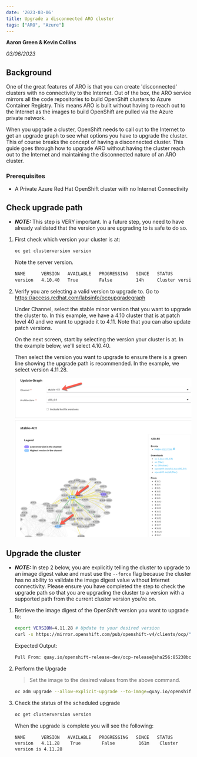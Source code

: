 ```yaml
---
date: '2023-03-06'
title: Upgrade a disconnected ARO cluster
tags: ["ARO", "Azure"]
---
```


**Aaron Green & Kevin Collins**

*03/06/2023*

## Background
One of the great features of ARO is that you can create 'disconnected' clusters with no connectivity to the Internet.  Out of the box, the ARO service mirrors all the code repositories to build OpenShift clusters to Azure Container Registry.  This means ARO is built without having to reach out to the Internet as the images to build OpenShift are pulled via the Azure private network.

When you upgrade a cluster, OpenShift needs to call out to the Internet to get an upgrade graph to see what options you have to upgrade the cluster.  This of course breaks the concept of having a disconnected cluster.  This guide goes through how to upgrade ARO without having the cluster reach out to the Internet and maintaining the disconnected nature of an ARO cluster.

### Prerequisites

  * A Private Azure Red Hat OpenShift cluster with no Internet Connectivity

## Check upgrade path

* ***NOTE:*** This step is VERY important. In a future step, you need to have already validated that the version you are upgrading to is safe to do so.

1. First check which version your cluster is at:
   ```bash
   oc get clusterversion version
   ```

   Note the server version. 
   ```bash
   NAME      VERSION   AVAILABLE   PROGRESSING   SINCE   STATUS
   version   4.10.40   True        False         14h     Cluster version is 4.10.40
   ```
 
2. Verify you are selecting a valid version to upgrade to.  Go to https://access.redhat.com/labsinfo/ocpupgradegraph

   Under Channel, select the stable minor version that you want to upgrade the cluster to.  In this example, we have a 4.10 cluster that is at patch level 40 and we want to upgrade it to 4.11.  Note that you can also update patch versions.

   On the next screen, start by selecting the version your cluster is at. In the example below, we'll select 4.10.40.

   Then select the version you want to upgrade to ensure there is a green line showing the upgrade path is recommended.  In the example, we select version 4.11.28.

   ![Upgrade Graph](./graph.png)

## Upgrade the cluster

* ***NOTE:*** In step 2 below, you are explicitly telling the cluster to upgrade to an image digest value and must use the `--force` flag because the cluster has no ability to validate the image digest value without Internet connectivity. Please ensure you have completed the step to check the upgrade path so that you are upgrading the cluster to a version with a supported path from the current cluster version you're on.

1. Retrieve the image digest of the OpenShift version you want to upgrade to:

   ```bash
   export VERSION=4.11.28 # Update to your desired version 
   curl -s https://mirror.openshift.com/pub/openshift-v4/clients/ocp/"${VERSION}"/release.txt | grep "Pull From:"
   ```
   Expected Output:
   ```bash
   Pull From: quay.io/openshift-release-dev/ocp-release@sha256:85238bc3eddb88e958535597dbe8ec6f2aa88aa1713c2e1ee7faf88d1fefdac0
   ```
   
2. Perform the Upgrade

    > Set the image to the desired values from the above command.

   ```bash
   oc adm upgrade --allow-explicit-upgrade --to-image=quay.io/openshift-release-dev/ocp-release@sha256:1c3913a65b0a10b4a0650f54e545fe928360a94767acea64c0bd10faa52c945a --force
   ```
3. Check the status of the scheduled upgrade

   ```bash
   oc get clusterversion version
   ```
   When the upgrade is complete you will see the following:

   ```
   NAME      VERSION   AVAILABLE   PROGRESSING   SINCE   STATUS
   version   4.11.28    True        False         161m    Cluster version is 4.11.28
   ```
